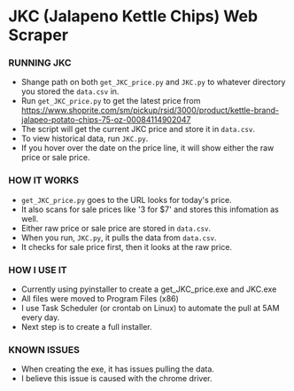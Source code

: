 # JKC (Jalapeno Kettle Chips) Web Scraper

### RUNNING JKC
- Shange path on both `get_JKC_price.py` and `JKC.py` to whatever directory you stored the `data.csv` in.
- Run `get_JKC_price.py` to get the latest price from https://www.shoprite.com/sm/pickup/rsid/3000/product/kettle-brand-jalapeo-potato-chips-75-oz-00084114902047
- The script will get the current JKC price and store it in `data.csv`.
- To view historical data, run `JKC.py`.
- If you hover over the date on the price line, it will show either the raw price or sale price.

### HOW IT WORKS
- `get_JKC_price.py` goes to the URL looks for today's price.
- It also scans for sale prices like '3 for $7' and stores this infomation as well.
- Either raw price or sale price are stored in `data.csv`.
- When you run, `JKC.py`, it pulls the data from `data.csv`.
- It checks for sale price first, then it looks at the raw price.

### HOW I USE IT
- Currently using pyinstaller to create a get_JKC_price.exe and JKC.exe
- All files were moved to Program Files (x86)
- I use Task Scheduler (or crontab on Linux) to automate the pull at 5AM every day.
- Next step is to create a full installer.

### KNOWN ISSUES
- When creating the exe, it has issues pulling the data.
- I believe this issue is caused with the chrome driver.
